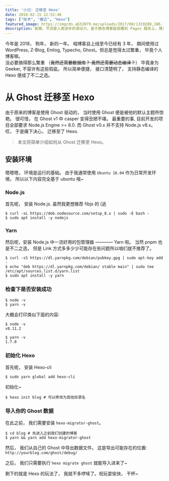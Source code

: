 ```yaml
---
title: '小记: 迁移至 Hexo'
date: 2018-02-15 22:52:46
tags: ["技术", "搬迁", "Hexo"]
featured_image: https://imgcdn.a632079.me/uploads/2017/08/1319288,106.jpg
description: 偷懒、节流是人类进步的源动力，鉴于静态博客能部署到 Pages 服务上，博主尝试迁移到了 Hexo。
---
```


今年是 2018， 狗年， 新的一年。 咱博客自上线至今已经有 3 年， 期间使用过 WordPress, Z-Blog, Emlog, Typecho, Ghost。但总是觉得太过繁重， 毕竟个人博客嘛。  
没必要搞得那么繁重 （~~竟然还需要数据库？ 竟然还需要动态编译？~~） 毕竟身为 Geeker, 不容许有这些瑕疵。 所以简单便捷， 接口清楚明了， 支持静态编译的 Hexo 便成了不二之选。

# 从 Ghost 迁移至 Hexo
由于原来的博客是使用 Ghost 驱动的， 当时使用 Ghost 便是被他的默认主题所惊艳。 很可惜， 在 Ghost v1 中 casper 变得丑陋不堪。 最重要的事, 目前开发的项目全部要求 Node.js Engine >= 8.0. 而 Ghost v0.x 并不支持 Node.js v8.x。 哎， 于是痛下决心， 迁移至了 Hexo.

> 本文将简单介绍如何从 Ghost 迁移至 Hexo。

## 安装环境
嗯嗯嗯， 环境是运行的基础。 由于我通常使用 `Ubuntu 16.04` 作为日常开发环境， 所以以下内容完全基于 ubuntu 哦~

### Node.js
首先呢， 安装 Node.js. 虽然我更想推荐 fibjs 的 (逃

```shell
$ curl -sL https://deb.nodesource.com/setup_8.x | sudo -E bash -
$ sudo apt install -y nodejs
```
### Yarn
然后呢，安装 Node.js 中一流好用的包管理器 ———— Yarn 啦。 当然 pnpm 也是不二之选， 但是 Link 方式多多少少可能存在些问题所以咱们就不推荐了。

```shell
$ curl -sS https://dl.yarnpkg.com/debian/pubkey.gpg | sudo apt-key add -
$ echo "deb https://dl.yarnpkg.com/debian/ stable main" | sudo tee /etc/apt/sources.list.d/yarn.list
$ sudo apt install -y yarn
```

### 检查下是否安装成功
```
$ node -v
$ yarn -v
```
大概会打印类似下面的内容:
```
$ node -v
v8.11.2

$ yarn -v
1.7.0
```
### 初始化 Hexo

首先呢， 安装 Hexo-cli
```
$ sudo yarn global add hexo-cli
```
初始化~
```
$ hexo init blog # 可以修改为其他目录名
```

### 导入你的 Ghost 数据
在此之前， 我们需要安装 `hexo-migrator-ghost`。
```
$ cd blog # 先进入之前我们创建的博客
$ yarn && yarn add hexo-migrator-ghost
```

然后， 我们从自己的 Ghost 中导出数据文件。
这是导出可能存在的位置: `http://yourblog.com/ghost/debug/`

之后， 我们只需要执行 `hexo migrate ghost` 就能导入进来了~ 

剩下的就是 Hexo 的玩法了， 我就不多啰嗦了。祝玩耍愉快， 干杯~
